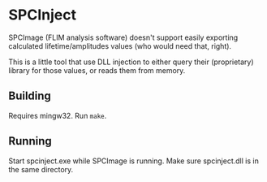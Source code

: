 # SPCInject

SPCImage (FLIM analysis software) doesn't support easily exporting calculated lifetime/amplitudes values (who would need that, right).

This is a little tool that use DLL injection to either query their (proprietary) library for those values, or reads them from memory.

## Building

Requires mingw32. Run `make`.

## Running

Start spcinject.exe while SPCImage is running. Make sure spcinject.dll is in the same directory.
